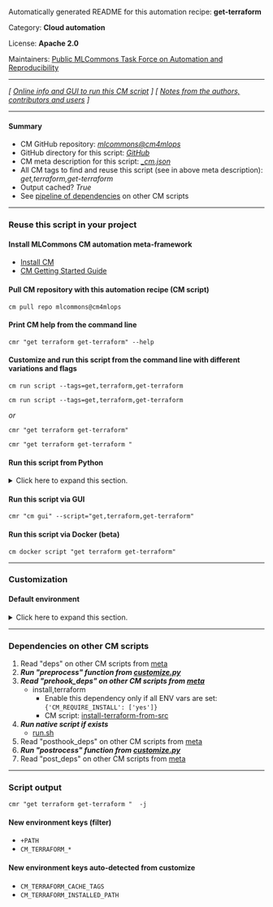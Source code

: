 Automatically generated README for this automation recipe: **get-terraform**

Category: **Cloud automation**

License: **Apache 2.0**

Maintainers: [Public MLCommons Task Force on Automation and Reproducibility](https://github.com/mlcommons/ck/blob/master/docs/taskforce.md)

---
*[ [Online info and GUI to run this CM script](https://access.cknowledge.org/playground/?action=scripts&name=get-terraform,66b33c38a4d7461e) ] [ [Notes from the authors, contributors and users](README-extra.md) ]*

---
#### Summary

* CM GitHub repository: *[mlcommons@cm4mlops](https://github.com/mlcommons/cm4mlops/tree/dev)*
* GitHub directory for this script: *[GitHub](https://github.com/mlcommons/cm4mlops/tree/dev/script/get-terraform)*
* CM meta description for this script: *[_cm.json](_cm.json)*
* All CM tags to find and reuse this script (see in above meta description): *get,terraform,get-terraform*
* Output cached? *True*
* See [pipeline of dependencies](#dependencies-on-other-cm-scripts) on other CM scripts


---
### Reuse this script in your project

#### Install MLCommons CM automation meta-framework

* [Install CM](https://access.cknowledge.org/playground/?action=install)
* [CM Getting Started Guide](https://github.com/mlcommons/ck/blob/master/docs/getting-started.md)

#### Pull CM repository with this automation recipe (CM script)

```cm pull repo mlcommons@cm4mlops```

#### Print CM help from the command line

````cmr "get terraform get-terraform" --help````

#### Customize and run this script from the command line with different variations and flags

`cm run script --tags=get,terraform,get-terraform`

`cm run script --tags=get,terraform,get-terraform `

*or*

`cmr "get terraform get-terraform"`

`cmr "get terraform get-terraform " `


#### Run this script from Python

<details>
<summary>Click here to expand this section.</summary>

```python

import cmind

r = cmind.access({'action':'run'
                  'automation':'script',
                  'tags':'get,terraform,get-terraform'
                  'out':'con',
                  ...
                  (other input keys for this script)
                  ...
                 })

if r['return']>0:
    print (r['error'])

```

</details>


#### Run this script via GUI

```cmr "cm gui" --script="get,terraform,get-terraform"```

#### Run this script via Docker (beta)

`cm docker script "get terraform get-terraform" `

___
### Customization

#### Default environment

<details>
<summary>Click here to expand this section.</summary>

These keys can be updated via `--env.KEY=VALUE` or `env` dictionary in `@input.json` or using script flags.


</details>

___
### Dependencies on other CM scripts


  1. Read "deps" on other CM scripts from [meta](https://github.com/mlcommons/cm4mlops/tree/dev/script/get-terraform/_cm.json)
  1. ***Run "preprocess" function from [customize.py](https://github.com/mlcommons/cm4mlops/tree/dev/script/get-terraform/customize.py)***
  1. ***Read "prehook_deps" on other CM scripts from [meta](https://github.com/mlcommons/cm4mlops/tree/dev/script/get-terraform/_cm.json)***
     * install,terraform
       * Enable this dependency only if all ENV vars are set:<br>
`{'CM_REQUIRE_INSTALL': ['yes']}`
       - CM script: [install-terraform-from-src](https://github.com/mlcommons/cm4mlops/tree/master/script/install-terraform-from-src)
  1. ***Run native script if exists***
     * [run.sh](https://github.com/mlcommons/cm4mlops/tree/dev/script/get-terraform/run.sh)
  1. Read "posthook_deps" on other CM scripts from [meta](https://github.com/mlcommons/cm4mlops/tree/dev/script/get-terraform/_cm.json)
  1. ***Run "postrocess" function from [customize.py](https://github.com/mlcommons/cm4mlops/tree/dev/script/get-terraform/customize.py)***
  1. Read "post_deps" on other CM scripts from [meta](https://github.com/mlcommons/cm4mlops/tree/dev/script/get-terraform/_cm.json)

___
### Script output
`cmr "get terraform get-terraform "  -j`
#### New environment keys (filter)

* `+PATH`
* `CM_TERRAFORM_*`
#### New environment keys auto-detected from customize

* `CM_TERRAFORM_CACHE_TAGS`
* `CM_TERRAFORM_INSTALLED_PATH`